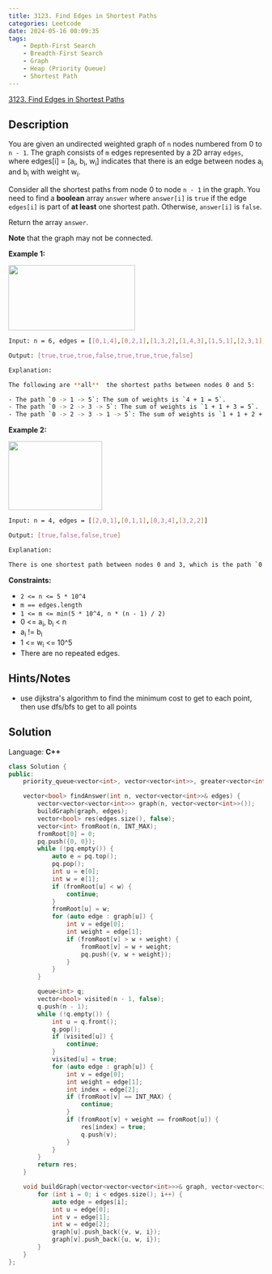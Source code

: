 ```yaml
---
title: 3123. Find Edges in Shortest Paths
categories: Leetcode
date: 2024-05-16 00:09:35
tags:
    - Depth-First Search
    - Breadth-First Search
    - Graph
    - Heap (Priority Queue)
    - Shortest Path
---
```


[3123. Find Edges in Shortest Paths](https://leetcode.com/problems/find-edges-in-shortest-paths/description/)

## Description

You are given an undirected weighted graph of `n` nodes numbered from 0 to `n - 1`. The graph consists of `m` edges represented by a 2D array `edges`, where edges[i] = [a<sub>i</sub>, b<sub>i</sub>, w<sub>i</sub>] indicates that there is an edge between nodes a<sub>i</sub> and b<sub>i</sub> with weight w<sub>i</sub>.

Consider all the shortest paths from node 0 to node `n - 1` in the graph. You need to find a **boolean**  array `answer` where `answer[i]` is `true` if the edge `edges[i]` is part of **at least**  one shortest path. Otherwise, `answer[i]` is `false`.

Return the array `answer`.

**Note**  that the graph may not be connected.

**Example 1:**

<img alt="" src="https://assets.leetcode.com/uploads/2024/03/05/graph35drawio-1.png" style="height: 129px; width: 250px;">

```bash
Input: n = 6, edges = [[0,1,4],[0,2,1],[1,3,2],[1,4,3],[1,5,1],[2,3,1],[3,5,3],[4,5,2]]

Output: [true,true,true,false,true,true,true,false]

Explanation:

The following are **all**  the shortest paths between nodes 0 and 5:

- The path `0 -> 1 -> 5`: The sum of weights is `4 + 1 = 5`.
- The path `0 -> 2 -> 3 -> 5`: The sum of weights is `1 + 1 + 3 = 5`.
- The path `0 -> 2 -> 3 -> 1 -> 5`: The sum of weights is `1 + 1 + 2 + 1 = 5`.
```

**Example 2:**

<img alt="" src="https://assets.leetcode.com/uploads/2024/03/05/graphhhh.png" style="width: 185px; height: 136px;">

```bash
Input: n = 4, edges = [[2,0,1],[0,1,1],[0,3,4],[3,2,2]]

Output: [true,false,false,true]

Explanation:

There is one shortest path between nodes 0 and 3, which is the path `0 -> 2 -> 3` with the sum of weights `1 + 2 = 3`.
```

**Constraints:**

- `2 <= n <= 5 * 10^4`
- `m == edges.length`
- `1 <= m <= min(5 * 10^4, n * (n - 1) / 2)`
- 0 <= a<sub>i</sub>, b<sub>i</sub> < n
- a<sub>i</sub> != b<sub>i</sub>
- 1 <= w<sub>i</sub> <= 10^5
- There are no repeated edges.

## Hints/Notes

- use dijkstra's algorithm to find the minimum cost to get to each point, then use dfs/bfs to get to all points

## Solution

Language: **C++**

```C++
class Solution {
public:
    priority_queue<vector<int>, vector<vector<int>>, greater<vector<int>>> pq;

    vector<bool> findAnswer(int n, vector<vector<int>>& edges) {
        vector<vector<vector<int>>> graph(n, vector<vector<int>>());
        buildGraph(graph, edges);
        vector<bool> res(edges.size(), false);
        vector<int> fromRoot(n, INT_MAX);
        fromRoot[0] = 0;
        pq.push({0, 0});
        while (!pq.empty()) {
            auto e = pq.top();
            pq.pop();
            int u = e[0];
            int w = e[1];
            if (fromRoot[u] < w) {
                continue;
            }
            fromRoot[u] = w;
            for (auto edge : graph[u]) {
                int v = edge[0];
                int weight = edge[1];
                if (fromRoot[v] > w + weight) {
                    fromRoot[v] = w + weight;
                    pq.push({v, w + weight});
                }
            }
        }

        queue<int> q;
        vector<bool> visited(n - 1, false);
        q.push(n - 1);
        while (!q.empty()) {
            int u = q.front();
            q.pop();
            if (visited[u]) {
                continue;
            }
            visited[u] = true;
            for (auto edge : graph[u]) {
                int v = edge[0];
                int weight = edge[1];
                int index = edge[2];
                if (fromRoot[v] == INT_MAX) {
                    continue;
                }
                if (fromRoot[v] + weight == fromRoot[u]) {
                    res[index] = true;
                    q.push(v);
                }
            }
        }
        return res;
    }

    void buildGraph(vector<vector<vector<int>>>& graph, vector<vector<int>>& edges) {
        for (int i = 0; i < edges.size(); i++) {
            auto edge = edges[i];
            int u = edge[0];
            int v = edge[1];
            int w = edge[2];
            graph[u].push_back({v, w, i});
            graph[v].push_back({u, w, i});
        }
    }
};
```

